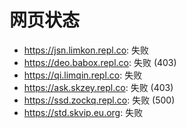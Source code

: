 # 网页状态
- https://jsn.limkon.repl.co: 失败
- https://deo.babox.repl.co: 失败 (403)
- https://qi.limqin.repl.co: 失败
- https://ask.skzey.repl.co: 失败 (403)
- https://ssd.zockq.repl.co: 失败 (500)
- https://std.skvip.eu.org: 失败
